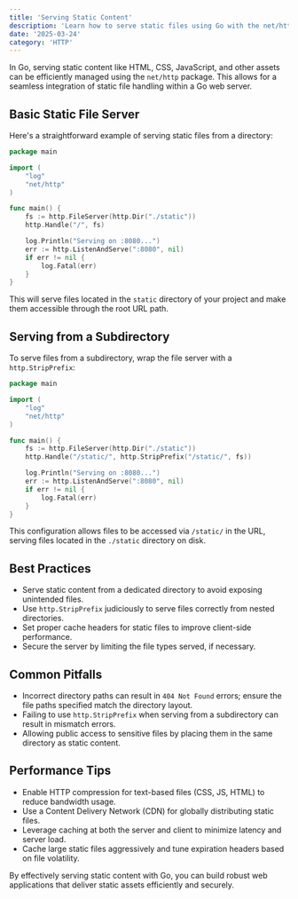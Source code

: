 ```yaml
---
title: 'Serving Static Content'
description: 'Learn how to serve static files using Go with the net/http package'
date: '2025-03-24'
category: 'HTTP'
---
```


In Go, serving static content like HTML, CSS, JavaScript, and other assets can be efficiently managed using the `net/http` package. This allows for a seamless integration of static file handling within a Go web server.

## Basic Static File Server

Here's a straightforward example of serving static files from a directory:

```go
package main

import (
	"log"
	"net/http"
)

func main() {
	fs := http.FileServer(http.Dir("./static"))
	http.Handle("/", fs)

	log.Println("Serving on :8080...")
	err := http.ListenAndServe(":8080", nil)
	if err != nil {
		log.Fatal(err)
	}
}
```

This will serve files located in the `static` directory of your project and make them accessible through the root URL path.

## Serving from a Subdirectory

To serve files from a subdirectory, wrap the file server with a `http.StripPrefix`:

```go
package main

import (
	"log"
	"net/http"
)

func main() {
	fs := http.FileServer(http.Dir("./static"))
	http.Handle("/static/", http.StripPrefix("/static/", fs))

	log.Println("Serving on :8080...")
	err := http.ListenAndServe(":8080", nil)
	if err != nil {
		log.Fatal(err)
	}
}
```

This configuration allows files to be accessed via `/static/` in the URL, serving files located in the `./static` directory on disk.

## Best Practices

- Serve static content from a dedicated directory to avoid exposing unintended files.
- Use `http.StripPrefix` judiciously to serve files correctly from nested directories.
- Set proper cache headers for static files to improve client-side performance.
- Secure the server by limiting the file types served, if necessary.

## Common Pitfalls

- Incorrect directory paths can result in `404 Not Found` errors; ensure the file paths specified match the directory layout.
- Failing to use `http.StripPrefix` when serving from a subdirectory can result in mismatch errors.
- Allowing public access to sensitive files by placing them in the same directory as static content.

## Performance Tips

- Enable HTTP compression for text-based files (CSS, JS, HTML) to reduce bandwidth usage.
- Use a Content Delivery Network (CDN) for globally distributing static files.
- Leverage caching at both the server and client to minimize latency and server load.
- Cache large static files aggressively and tune expiration headers based on file volatility.

By effectively serving static content with Go, you can build robust web applications that deliver static assets efficiently and securely.